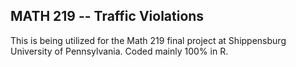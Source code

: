 ## MATH 219 -- Traffic Violations ##

This is being utilized for the Math 219 final project at Shippensburg University of Pennsylvania. Coded mainly 100% in R.
